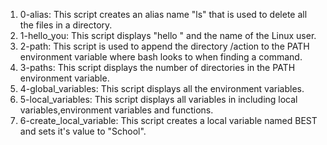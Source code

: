1. 0-alias: This script creates an alias name "ls" that is used to delete all the files in a directory.
2. 1-hello_you: This script displays "hello " and the name of the Linux user.
3. 2-path: This script is used to append the directory /action to the PATH environment variable where bash looks to when finding a command.
4. 3-paths: This script displays the number of directories in the PATH environment variable.
5. 4-global_variables: This script displays all the environment variables.
6. 5-local_variables: This script displays all variables in including local variables,environment variables and functions.
7. 6-create_local_variable: This script creates a local variable named BEST and sets it's value to "School". 
